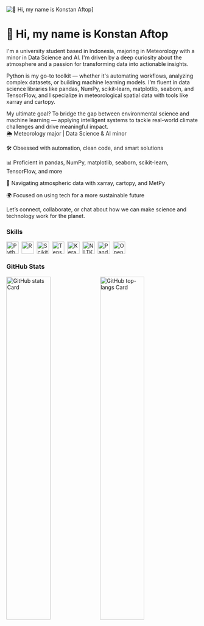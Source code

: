 ![👋 Hi, my name is Konstan Aftop]((https://github.com/KonstanAftop/KonstanAftop/blob/main/github-header-image.png))]

<div id="toc">
  <ul align="left" style="list-style: none">
    <summary>
      <h1>
        👋 Hi, my name is Konstan Aftop
      </h1>
    </summary>
  </ul>
</div>

  <p>I'm a university student based in Indonesia, majoring in Meteorology with a minor in Data Science and AI. I'm driven by a deep curiosity about the atmosphere and a passion for transforming data into actionable insights. 

<p>Python is my go-to toolkit — whether it's automating workflows, analyzing complex datasets, or building machine learning models. I’m fluent in data science libraries like pandas, NumPy, scikit-learn, matplotlib, seaborn, and TensorFlow, and I specialize in meteorological spatial data with tools like xarray and cartopy.

<p>My ultimate goal? To bridge the gap between environmental science and machine learning — applying intelligent systems to tackle real-world climate challenges and drive meaningful impact.
<br>
🌦️ Meteorology major | Data Science & AI minor

🛠️ Obsessed with automation, clean code, and smart solutions

📊 Proficient in pandas, NumPy, matplotlib, seaborn, scikit-learn, TensorFlow, and more

🧭 Navigating atmospheric data with xarray, cartopy, and MetPy

🌍 Focused on using tech for a more sustainable future

Let’s connect, collaborate, or chat about how we can make science and technology work for the planet.</h3>

 **<h3 align="left">Skills</h3>**

<div style="display: flex; flex-wrap: wrap; gap: 4px; justify-content: left;"><img src="https://skillicons.dev/icons?i=python" height="32" alt="Python" style="margin-right: 4px"> <img src="https://skillicons.dev/icons?i=r" height="32" alt="R" style="margin-right: 4px"> <img src="https://img.shields.io/badge/Scikit--learn-F7931E?logo=scikit-learn&logoColor=white" height="32" alt="Scikit-learn" style="margin-right: 4px"> <img src="https://img.shields.io/badge/TensorFlow-FF6F00?logo=tensorflow&logoColor=white" height="32" alt="TensorFlow" style="margin-right: 4px"> <img src="https://img.shields.io/badge/Keras-D00000?logo=keras&logoColor=white" height="32" alt="Keras" style="margin-right: 4px"> <img src="https://img.shields.io/badge/NLTK-4B8BBE?logo=nltk&logoColor=white" height="32" alt="NLTK" style="margin-right: 4px"> <img src="https://img.shields.io/badge/Pandas-150458?logo=pandas&logoColor=white" height="32" alt="Pandas" style="margin-right: 4px"> <img src="https://img.shields.io/badge/OpenAI-412991?logo=openai&logoColor=white" height="32" alt="OpenAI" style="margin-right: 4px"></div>

 **<h3 align="left">GitHub Stats</h3>**

<p align="left">
  <img width="48%" src="https://github-readme-stats.vercel.app/api?username=KonstanAftop&theme=react&hide_title=false&hide_rank=false&show_icons=false&include_all_commits=false&count_private=true&line_height=23" alt="GitHub stats Card" />
  <img width="48%" src="https://github-readme-stats.vercel.app/api/top-langs?username=KonstanAftop&theme=react&hide_title=false&layout=compact&langs_count=6&hide_progress=false&card_width=400" alt="GitHub top-langs Card" />
</p>
